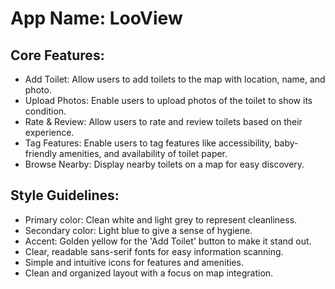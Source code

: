 # **App Name**: LooView

## Core Features:

- Add Toilet: Allow users to add toilets to the map with location, name, and photo.
- Upload Photos: Enable users to upload photos of the toilet to show its condition.
- Rate & Review: Allow users to rate and review toilets based on their experience.
- Tag Features: Enable users to tag features like accessibility, baby-friendly amenities, and availability of toilet paper.
- Browse Nearby: Display nearby toilets on a map for easy discovery.

## Style Guidelines:

- Primary color: Clean white and light grey to represent cleanliness.
- Secondary color: Light blue to give a sense of hygiene.
- Accent: Golden yellow for the 'Add Toilet' button to make it stand out.
- Clear, readable sans-serif fonts for easy information scanning.
- Simple and intuitive icons for features and amenities.
- Clean and organized layout with a focus on map integration.